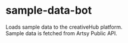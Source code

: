 # sample-data-bot

Loads sample data to the creativeHub platform.  
Sample data is fetched from Artsy Public API.